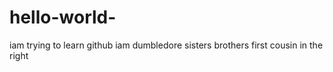 # hello-world-
iam trying to learn github 
iam dumbledore sisters brothers first cousin in the right 

